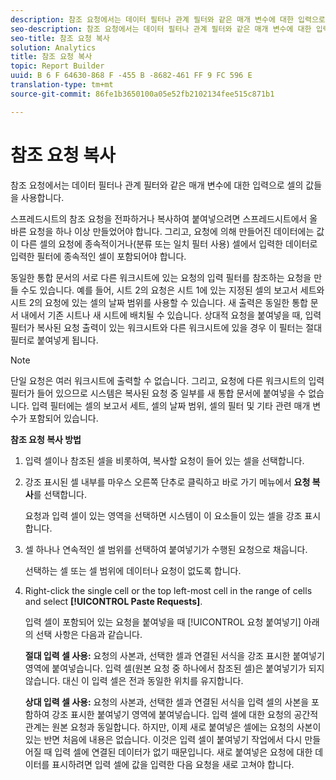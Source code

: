 ```yaml
---
description: 참조 요청에서는 데이터 필터나 관계 필터와 같은 매개 변수에 대한 입력으로 셀의 값들을 사용합니다.
seo-description: 참조 요청에서는 데이터 필터나 관계 필터와 같은 매개 변수에 대한 입력으로 셀의 값들을 사용합니다.
seo-title: 참조 요청 복사
solution: Analytics
title: 참조 요청 복사
topic: Report Builder
uuid: B 6 F 64630-868 F -455 B -8682-461 FF 9 FC 596 E
translation-type: tm+mt
source-git-commit: 86fe1b3650100a05e52fb2102134fee515c871b1

---
```



# 참조 요청 복사

참조 요청에서는 데이터 필터나 관계 필터와 같은 매개 변수에 대한 입력으로 셀의 값들을 사용합니다.

스프레드시트의 참조 요청을 전파하거나 복사하여 붙여넣으려면 스프레드시트에서 올바른 요청을 하나 이상 만들었어야 합니다. 그리고, 요청에 의해 만들어진 데이터에는 값이 다른 셀의 요청에 종속적이거나(분류 또는 일치 필터 사용) 셀에서 입력한 데이터로 입력한 필터에 종속적인 셀이 포함되어야 합니다.

동일한 통합 문서의 서로 다른 워크시트에 있는 요청의 입력 필터를 참조하는 요청을 만들 수도 있습니다. 예를 들어, 시트 2의 요청은 시트 1에 있는 지정된 셀의 보고서 세트와 시트 2의 요청에 있는 셀의 날짜 범위를 사용할 수 있습니다. 새 출력은 동일한 통합 문서 내에서 기존 시트나 새 시트에 배치될 수 있습니다. 상대적 요청을 붙여넣을 때, 입력 필터가 복사된 요청 출력이 있는 워크시트와 다른 워크시트에 있을 경우 이 필터는 절대 필터로 붙여넣게 됩니다.

>[!NOTE]
>
>단일 요청은 여러 워크시트에 출력할 수 없습니다. 그리고, 요청에 다른 워크시트의 입력 필터가 들어 있으므로 시스템은 복사된 요청 중 일부를 새 통합 문서에 붙여넣을 수 없습니다. 입력 필터에는 셀의 보고서 세트, 셀의 날짜 범위, 셀의 필터 및 기타 관련 매개 변수가 포함되어 있습니다.

**참조 요청 복사 방법**

1. 입력 셀이나 참조된 셀을 비롯하여, 복사할 요청이 들어 있는 셀을 선택합니다.
1. 강조 표시된 셀 내부를 마우스 오른쪽 단추로 클릭하고 바로 가기 메뉴에서 **요청 복사**&#x200B;를 선택합니다.

   요청과 입력 셀이 있는 영역을 선택하면 시스템이 이 요소들이 있는 셀을 강조 표시합니다.
1. 셀 하나나 연속적인 셀 범위를 선택하여 붙여넣기가 수행된 요청으로 채웁니다.

   선택하는 셀 또는 셀 범위에 데이터나 요청이 없도록 합니다.
1. Right-click the single cell or the top left-most cell in the range of cells and select **[!UICONTROL Paste Requests]**.

   입력 셀이 포함되어 있는 요청을 붙여넣을 때 [!UICONTROL 요청 붙여넣기] 아래의 선택 사항은 다음과 같습니다.

   **절대 입력 셀 사용:** 요청의 사본과, 선택한 셀과 연결된 서식을 강조 표시한 붙여넣기 영역에 붙여넣습니다. 입력 셀(원본 요청 중 하나에서 참조된 셀)은 붙여넣기가 되지 않습니다. 대신 이 입력 셀은 전과 동일한 위치를 유지합니다.

   **상대 입력 셀 사용:** 요청의 사본과, 선택한 셀과 연결된 서식을 입력 셀의 사본을 포함하여 강조 표시한 붙여넣기 영역에 붙여넣습니다. 입력 셀에 대한 요청의 공간적 관계는 원본 요청과 동일합니다. 하지만, 이제 새로 붙여넣은 셀에는 요청의 사본이 있는 반면 처음에 내용은 없습니다. 이것은 입력 셀이 붙여넣기 작업에서 다시 만들어질 때 입력 셀에 연결된 데이터가 없기 때문입니다. 새로 붙여넣은 요청에 대한 데이터를 표시하려면 입력 셀에 값을 입력한 다음 요청을 새로 고쳐야 합니다.
